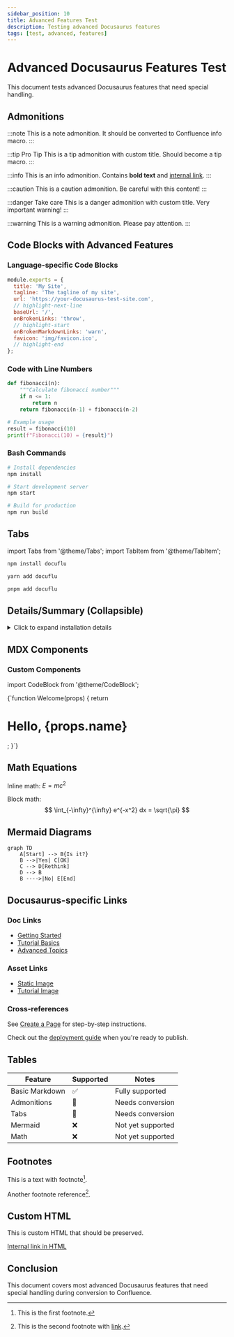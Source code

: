 ```yaml
---
sidebar_position: 10
title: Advanced Features Test
description: Testing advanced Docusaurus features
tags: [test, advanced, features]
---
```


# Advanced Docusaurus Features Test

This document tests advanced Docusaurus features that need special handling.

## Admonitions

:::note
This is a note admonition. It should be converted to Confluence info macro.
:::

:::tip Pro Tip
This is a tip admonition with custom title. Should become a tip macro.
:::

:::info
This is an info admonition. Contains **bold text** and [internal link](./intro.md).
:::

:::caution
This is a caution admonition. Be careful with this content!
:::

:::danger Take care
This is a danger admonition with custom title. Very important warning!
:::

:::warning
This is a warning admonition. Please pay attention.
:::

## Code Blocks with Advanced Features

### Language-specific Code Blocks

```javascript title="docusaurus.config.js"
module.exports = {
  title: 'My Site',
  tagline: 'The tagline of my site',
  url: 'https://your-docusaurus-test-site.com',
  // highlight-next-line
  baseUrl: '/',
  onBrokenLinks: 'throw',
  // highlight-start
  onBrokenMarkdownLinks: 'warn',
  favicon: 'img/favicon.ico',
  // highlight-end
};
```

### Code with Line Numbers

```python showLineNumbers
def fibonacci(n):
    """Calculate fibonacci number"""
    if n <= 1:
        return n
    return fibonacci(n-1) + fibonacci(n-2)

# Example usage
result = fibonacci(10)
print(f"Fibonacci(10) = {result}")
```

### Bash Commands

```bash
# Install dependencies
npm install

# Start development server
npm start

# Build for production
npm run build
```

## Tabs

import Tabs from '@theme/Tabs';
import TabItem from '@theme/TabItem';

<Tabs>
  <TabItem value="npm" label="npm" default>

```bash
npm install docuflu
```

  </TabItem>
  <TabItem value="yarn" label="Yarn">

```bash
yarn add docuflu
```

  </TabItem>
  <TabItem value="pnpm" label="pnpm">

```bash
pnpm add docuflu
```

  </TabItem>
</Tabs>

## Details/Summary (Collapsible)

<details>
  <summary>Click to expand installation details</summary>
  
  ### System Requirements
  - Node.js 16+
  - npm 7+
  - Git

  ### Installation Steps
  1. Clone the repository
  2. Install dependencies
  3. Configure environment
  4. Start the application

</details>

## MDX Components

### Custom Components

import CodeBlock from '@theme/CodeBlock';

<CodeBlock language="jsx" title="React Component">
{`function Welcome(props) {
  return <h1>Hello, {props.name}</h1>;
}`}
</CodeBlock>

## Math Equations

Inline math: $E = mc^2$

Block math:
$$
\int_{-\infty}^{\infty} e^{-x^2} dx = \sqrt{\pi}
$$

## Mermaid Diagrams

```mermaid
graph TD
    A[Start] --> B{Is it?}
    B -->|Yes| C[OK]
    C --> D[Rethink]
    D --> B
    B ---->|No| E[End]
```

## Docusaurus-specific Links

### Doc Links
- [Getting Started](./intro.md)
- [Tutorial Basics](./tutorial-basics/create-a-page.md)
- [Advanced Topics](./advanced/concepts/deep-nested.md)

### Asset Links
- [Static Image](/img/docusaurus.png)
- [Tutorial Image](./tutorial-extras/img/docsVersionDropdown.png)

### Cross-references
See [Create a Page](./tutorial-basics/create-a-page.md#step-by-step) for step-by-step instructions.

Check out the [deployment guide](./tutorial-basics/deploy-your-site.md) when you're ready to publish.

## Tables

| Feature | Supported | Notes |
|---------|-----------|--------|
| Basic Markdown | ✅ | Fully supported |
| Admonitions | 🔄 | Needs conversion |
| Tabs | 🔄 | Needs conversion |
| Mermaid | ❌ | Not yet supported |
| Math | ❌ | Not yet supported |

## Footnotes

This is a text with footnote[^1].

Another footnote reference[^2].

[^1]: This is the first footnote.
[^2]: This is the second footnote with [link](./intro.md).

## Custom HTML

<div className="custom-wrapper">
  <p>This is custom HTML that should be preserved.</p>
  <a href="./intro.md">Internal link in HTML</a>
</div>

## Conclusion

This document covers most advanced Docusaurus features that need special handling during conversion to Confluence. 